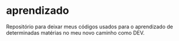 # aprendizado
Repositório para deixar meus códigos usados para o aprendizado de determinadas matérias no meu novo caminho como DEV. 
